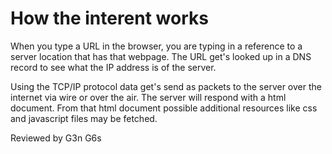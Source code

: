 # How the interent works

When you type a URL in the browser, you are typing in a reference to a server location that has that webpage. The URL get's looked up in a DNS record to see what the IP address is of the server.

Using the TCP/IP protocol data get's send as packets to the server over the internet via wire or over the air. The server will respond with a html document. From that html document possible additional resources like css and javascript files may be fetched.

Reviewed by G3n G6s
